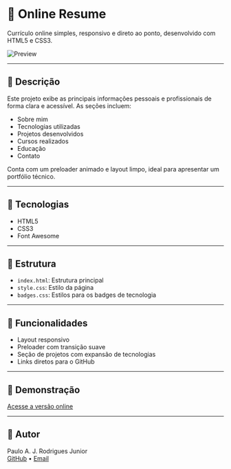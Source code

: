 # 🧾 Online Resume

Currículo online simples, responsivo e direto ao ponto, desenvolvido com HTML5 e CSS3.

![Preview](https://github.com/user-attachments/assets/d3a07da0-2135-4bb0-862a-40dcbf719bf7)

---

## 📄 Descrição

Este projeto exibe as principais informações pessoais e profissionais de forma clara e acessível. As seções incluem:

- Sobre mim
- Tecnologias utilizadas
- Projetos desenvolvidos
- Cursos realizados
- Educação
- Contato

Conta com um preloader animado e layout limpo, ideal para apresentar um portfólio técnico.

---

## 🚀 Tecnologias

- HTML5
- CSS3
- Font Awesome

---

## 📂 Estrutura

- `index.html`: Estrutura principal
- `style.css`: Estilo da página
- `badges.css`: Estilos para os badges de tecnologia

---

## 📌 Funcionalidades

- Layout responsivo
- Preloader com transição suave
- Seção de projetos com expansão de tecnologias
- Links diretos para o GitHub

---

## 🔗 Demonstração

[Acesse a versão online](http://paulodev.space)

---

## 🧑 Autor

Paulo A. J. Rodrigues Junior  
[GitHub](https://github.com/N7z) • [Email](mailto:pj@paulodev.space)
